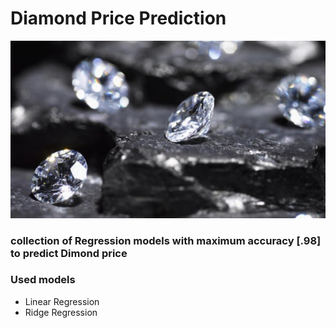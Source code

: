 # Diamond Price Prediction
![](https://github.com/Abdulrahmankhaled11/Diamond-Price-Prediction/blob/main/diamonds.jpg)
### collection of Regression models with maximum accuracy [.98] to predict Dimond price 
### Used models 
- Linear Regression
- Ridge Regression
